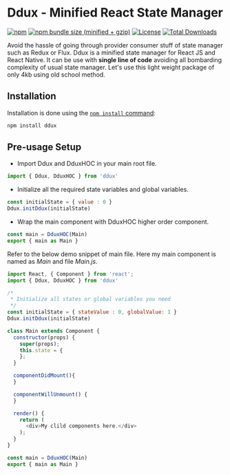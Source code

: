# Ddux - Minified React State Manager

[![npm](https://img.shields.io/npm/v/ddux.svg)](https://www.npmjs.com/package/ddux)
[![npm bundle size (minified + gzip)](https://img.shields.io/bundlephobia/minzip/ddux.svg)](https://bundlephobia.com/result?p=ddux)
[![License](https://img.shields.io/:license-MIT-blue.svg)](./LICENSE)
[![Total Downloads](https://badgen.net/npm/dt/ddux)](https://www.npmjs.com/package/ddux)

Avoid the hassle of going through provider consumer stuff of state manager such as Redux or Flux. Ddux is a minified state manager for React JS and React Native. It can be use with **single line of code** avoiding all bombarding complexity of usual state manager. Let's use this light weight package of only 4kb using old school method.


## Installation

Installation is done using the
[`npm install` command](https://docs.npmjs.com/getting-started/installing-npm-packages-locally):

```bash
npm install ddux
```
## Pre-usage Setup
- Import Ddux and DduxHOC in your main root file.
```js
import { Ddux, DduxHOC } from 'ddux'
```
- Initialize all the required state variables and global variables. 

```js
const initialState = { value : 0 }
Ddux.initDdux(initialState)
```
- Wrap the main component with DduxHOC higher order component.

```js
const main = DduxHOC(Main)
export { main as Main }
```
Refer to the below demo snippet of main file. Here my main component is named as *Main* and file *Main.js*.

```js
import React, { Component } from 'react';
import { Ddux, DduxHOC } from 'ddux'

/*
 * Initialize all states or global variables you need
 */
const initialState = { stateValue : 0, globalValue: 1 }
Ddux.initDdux(initialState)

class Main extends Component {
  constructor(props) {
    super(props);
    this.state = {
    };
  }

  componentDidMount(){
  }

  componentWillUnmount() {
  }

  render() {
    return (
      <div>My clild components here.</div>
    );
  }
}

const main = DduxHOC(Main)
export { main as Main }
```
